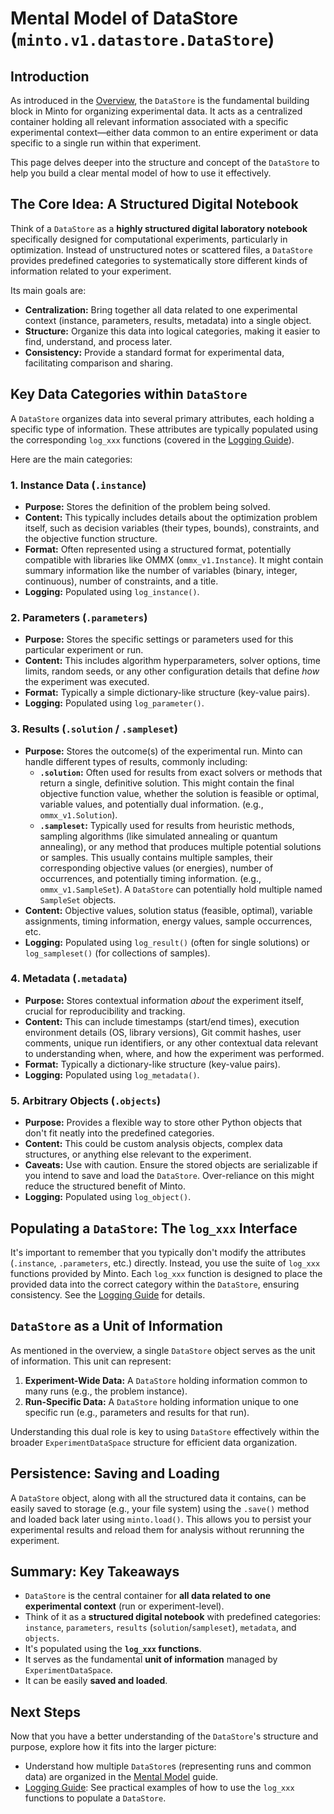 # Mental Model of DataStore (`minto.v1.datastore.DataStore`)

## Introduction

As introduced in the [Overview](./overview.md), the `DataStore` is the fundamental building block in Minto for organizing experimental data. It acts as a centralized container holding all relevant information associated with a specific experimental context—either data common to an entire experiment or data specific to a single run within that experiment.

This page delves deeper into the structure and concept of the `DataStore` to help you build a clear mental model of how to use it effectively.

## The Core Idea: A Structured Digital Notebook

Think of a `DataStore` as a **highly structured digital laboratory notebook** specifically designed for computational experiments, particularly in optimization. Instead of unstructured notes or scattered files, a `DataStore` provides predefined categories to systematically store different kinds of information related to your experiment.

Its main goals are:
* **Centralization:** Bring together all data related to one experimental context (instance, parameters, results, metadata) into a single object.
* **Structure:** Organize this data into logical categories, making it easier to find, understand, and process later.
* **Consistency:** Provide a standard format for experimental data, facilitating comparison and sharing.

## Key Data Categories within `DataStore`

A `DataStore` organizes data into several primary attributes, each holding a specific type of information. These attributes are typically populated using the corresponding `log_xxx` functions (covered in the [Logging Guide](../logging_guide.md)).

Here are the main categories:

### 1. Instance Data (`.instance`)

* **Purpose:** Stores the definition of the problem being solved.
* **Content:** This typically includes details about the optimization problem itself, such as decision variables (their types, bounds), constraints, and the objective function structure.
* **Format:** Often represented using a structured format, potentially compatible with libraries like OMMX (`ommx_v1.Instance`). It might contain summary information like the number of variables (binary, integer, continuous), number of constraints, and a title.
* **Logging:** Populated using `log_instance()`.

### 2. Parameters (`.parameters`)

* **Purpose:** Stores the specific settings or parameters used for this particular experiment or run.
* **Content:** This includes algorithm hyperparameters, solver options, time limits, random seeds, or any other configuration details that define *how* the experiment was executed.
* **Format:** Typically a simple dictionary-like structure (key-value pairs).
* **Logging:** Populated using `log_parameter()`.

### 3. Results (`.solution` / `.sampleset`)

* **Purpose:** Stores the outcome(s) of the experimental run. Minto can handle different types of results, commonly including:
    * **`.solution`:** Often used for results from exact solvers or methods that return a single, definitive solution. This might contain the final objective function value, whether the solution is feasible or optimal, variable values, and potentially dual information. (e.g., `ommx_v1.Solution`).
    * **`.sampleset`:** Typically used for results from heuristic methods, sampling algorithms (like simulated annealing or quantum annealing), or any method that produces multiple potential solutions or samples. This usually contains multiple samples, their corresponding objective values (or energies), number of occurrences, and potentially timing information. (e.g., `ommx_v1.SampleSet`). A `DataStore` can potentially hold multiple named `SampleSet` objects.
* **Content:** Objective values, solution status (feasible, optimal), variable assignments, timing information, energy values, sample occurrences, etc.
* **Logging:** Populated using `log_result()` (often for single solutions) or `log_sampleset()` (for collections of samples).

### 4. Metadata (`.metadata`)

* **Purpose:** Stores contextual information *about* the experiment itself, crucial for reproducibility and tracking.
* **Content:** This can include timestamps (start/end times), execution environment details (OS, library versions), Git commit hashes, user comments, unique run identifiers, or any other contextual data relevant to understanding when, where, and how the experiment was performed.
* **Format:** Typically a dictionary-like structure (key-value pairs).
* **Logging:** Populated using `log_metadata()`.

### 5. Arbitrary Objects (`.objects`)

* **Purpose:** Provides a flexible way to store other Python objects that don't fit neatly into the predefined categories.
* **Content:** This could be custom analysis objects, complex data structures, or anything else relevant to the experiment.
* **Caveats:** Use with caution. Ensure the stored objects are serializable if you intend to save and load the `DataStore`. Over-reliance on this might reduce the structured benefit of Minto.
* **Logging:** Populated using `log_object()`.

## Populating a `DataStore`: The `log_xxx` Interface

It's important to remember that you typically don't modify the attributes (`.instance`, `.parameters`, etc.) directly. Instead, you use the suite of `log_xxx` functions provided by Minto. Each `log_xxx` function is designed to place the provided data into the correct category within the `DataStore`, ensuring consistency. See the [Logging Guide](../logging_guide.md) for details.

## `DataStore` as a Unit of Information

As mentioned in the overview, a single `DataStore` object serves as the unit of information. This unit can represent:

1.  **Experiment-Wide Data:** A `DataStore` holding information common to many runs (e.g., the problem instance).
2.  **Run-Specific Data:** A `DataStore` holding information unique to one specific run (e.g., parameters and results for that run).

Understanding this dual role is key to using `DataStore` effectively within the broader `ExperimentDataSpace` structure for efficient data organization.

## Persistence: Saving and Loading

A `DataStore` object, along with all the structured data it contains, can be easily saved to storage (e.g., your file system) using the `.save()` method and loaded back later using `minto.load()`. This allows you to persist your experimental results and reload them for analysis without rerunning the experiment.

## Summary: Key Takeaways

* `DataStore` is the central container for **all data related to one experimental context** (run or experiment-level).
* Think of it as a **structured digital notebook** with predefined categories: `instance`, `parameters`, `results` (`solution`/`sampleset`), `metadata`, and `objects`.
* It's populated using the **`log_xxx` functions**.
* It serves as the fundamental **unit of information** managed by `ExperimentDataSpace`.
* It can be easily **saved and loaded**.

## Next Steps

Now that you have a better understanding of the `DataStore`'s structure and purpose, explore how it fits into the larger picture:

* Understand how multiple `DataStore`s (representing runs and common data) are organized in the [Mental Model](../mental_model.md) guide.
* [Logging Guide](../logging_guide.md): See practical examples of how to use the `log_xxx` functions to populate a `DataStore`.